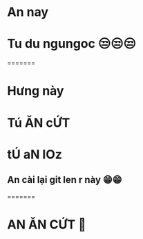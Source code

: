 # An nay

# Tu du ngungoc 😒😒😒
=======
# Hưng này
# Tú ĂN cỨT
# tÚ aN lOz


## An cài lại git len r này 😁😁
=======
# AN ĂN CỨT 💩
